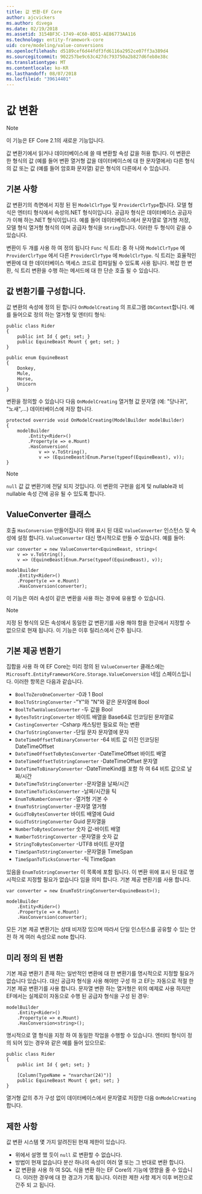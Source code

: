 ```yaml
---
title: 값 변환-EF Core
author: ajcvickers
ms.author: divega
ms.date: 02/19/2018
ms.assetid: 3154BF3C-1749-4C60-8D51-AE86773AA116
ms.technology: entity-framework-core
uid: core/modeling/value-conversions
ms.openlocfilehash: d5189cef6d44fdf3fd6116a2952ce07ff3a389d4
ms.sourcegitcommit: 902257be9c63c427dc793750a2b827d6feb8e38c
ms.translationtype: MT
ms.contentlocale: ko-KR
ms.lasthandoff: 08/07/2018
ms.locfileid: "39614401"
---
```

# <a name="value-conversions"></a>값 변환

> [!NOTE]  
> 이 기능은 EF Core 2.1의 새로운 기능입니다.

값 변환기에서 읽거나 데이터베이스에 쓸 때 변환할 속성 값을 허용 합니다. 이 변환은 한 형식의 값 (예를 들어 변환 열거형 값을 데이터베이스에 대 한 문자열에서) 다른 형식의 값 또는 값 (예를 들어 암호화 문자열) 같은 형식의 다른에서 수 있습니다.

## <a name="fundamentals"></a>기본 사항

값 변환기의 측면에서 지정 된 된 `ModelClrType` 및 `ProviderClrType`합니다. 모델 형식은 엔터티 형식에서 속성의.NET 형식이입니다. 공급자 형식은 데이터베이스 공급자가 이해 하는.NET 형식이입니다. 예를 들어 데이터베이스에서 문자열로 열거형 저장, 모델 형식 열거형 형식의 이며 공급자 형식을 `String`합니다. 이러한 두 형식이 같을 수 있습니다.

변환이 두 개를 사용 하 여 정의 됩니다 `Func` 식 트리: 중 하 나와 `ModelClrType` 에 `ProviderClrType` 에서 다른 `ProviderClrType` 에 `ModelClrType`. 식 트리는 효율적인 변환에 대 한 데이터베이스 액세스 코드로 컴파일될 수 있도록 사용 됩니다. 복잡 한 변환, 식 트리 변환을 수행 하는 메서드에 대 한 단순 호출 될 수 있습니다.

## <a name="configuring-a-value-converter"></a>값 변환기를 구성합니다.

값 변환의 속성에 정의 된 합니다 `OnModelCreating` 의 프로그램 `DbContext`합니다. 예를 들어으로 정의 하는 열거형 및 엔터티 형식:
```Csharp
public class Rider
{
    public int Id { get; set; }
    public EquineBeast Mount { get; set; }
}

public enum EquineBeast
{
    Donkey,
    Mule,
    Horse,
    Unicorn
}
```
변환을 정의할 수 있습니다 다음 `OnModelCreating` 열거형 값 문자열 (예: "당나귀", "노새",...) 데이터베이스에 저장 합니다.
```Csharp
protected override void OnModelCreating(ModelBuilder modelBuilder)
{
    modelBuilder
        .Entity<Rider>()
        .Property(e => e.Mount)
        .HasConversion(
            v => v.ToString(),
            v => (EquineBeast)Enum.Parse(typeof(EquineBeast), v));
}
```
> [!NOTE]  
> `null` 값 값 변환기에 전달 되지 것입니다. 이 변환의 구현을 쉽게 및 nullable과 비 nullable 속성 간에 공유 될 수 있도록 합니다.

## <a name="the-valueconverter-class"></a>ValueConverter 클래스

호출 `HasConversion` 만들어집니다 위에 표시 된 대로 `ValueConverter` 인스턴스 및 속성에 설정 합니다. `ValueConverter` 대신 명시적으로 만들 수 있습니다. 예를 들어:
```Csharp
var converter = new ValueConverter<EquineBeast, string>(
    v => v.ToString(),
    v => (EquineBeast)Enum.Parse(typeof(EquineBeast), v));

modelBuilder
    .Entity<Rider>()
    .Property(e => e.Mount)
    .HasConversion(converter);
```
이 기능은 여러 속성이 같은 변환을 사용 하는 경우에 유용할 수 있습니다.

> [!NOTE]  
> 지정 된 형식의 모든 속성에서 동일한 값 변환기를 사용 해야 함을 한곳에서 지정할 수 없으므로 현재 됩니다. 이 기능은 이후 릴리스에서 간주 됩니다.

## <a name="built-in-converters"></a>기본 제공 변환기

집합을 사용 하 여 EF Core는 미리 정의 된 `ValueConverter` 클래스에는 `Microsoft.EntityFrameworkCore.Storage.ValueConversion` 네임 스페이스입니다. 이러한 항목은 다음과 같습니다.
* `BoolToZeroOneConverter` -0과 1 Bool
* `BoolToStringConverter` -"Y"와 "N"와 같은 문자열에 Bool
* `BoolToTwoValuesConverter` -두 값을 Bool
* `BytesToStringConverter` 바이트 배열을 Base64로 인코딩된 문자열로
* `CastingConverter` -Csharp 캐스팅만 필요로 하는 변환
* `CharToStringConverter` -단일 문자 문자열에 문자
* `DateTimeOffsetToBinaryConverter` -64 비트 값 이진 인코딩된 DateTimeOffset
* `DateTimeOffsetToBytesConverter` -DateTimeOffset 바이트 배열
* `DateTimeOffsetToStringConverter` -DateTimeOffset 문자열
* `DateTimeToBinaryConverter` -DateTimeKind를 포함 하 여 64 비트 값으로 날짜/시간
* `DateTimeToStringConverter` -문자열을 날짜/시간
* `DateTimeToTicksConverter` -날짜/시간을 틱
* `EnumToNumberConverter` -열거형 기본 수
* `EnumToStringConverter` -문자열 열거형
* `GuidToBytesConverter` 바이트 배열에 Guid
* `GuidToStringConverter` Guid 문자열을
* `NumberToBytesConverter` 숫자 값-바이트 배열
* `NumberToStringConverter` -문자열을 숫자 값
* `StringToBytesConverter` -UTF8 바이트 문자열
* `TimeSpanToStringConverter` -문자열을 TimeSpan
* `TimeSpanToTicksConverter` -틱 TimeSpan

있음을 `EnumToStringConverter` 이 목록에 포함 됩니다. 이 변환 위에 표시 된 대로 명시적으로 지정할 필요가 없습니다 임을 의미 합니다. 기본 제공 변환기를 사용 합니다.
```Csharp
var converter = new EnumToStringConverter<EquineBeast>();

modelBuilder
    .Entity<Rider>()
    .Property(e => e.Mount)
    .HasConversion(converter);
```
모든 기본 제공 변환기는 상태 비저장 있으며 따라서 단일 인스턴스를 공유할 수 있는 안전 하 게 여러 속성으로 note 합니다.

## <a name="pre-defined-conversions"></a>미리 정의 된 변환

기본 제공 변환기 존재 하는 일반적인 변환에 대 한 변환기를 명시적으로 지정할 필요가 없습니다 있습니다. 대신 공급자 형식을 사용 해야만 구성 하 고 EF는 자동으로 적절 한 기본 제공 변환기를 사용 합니다. 문자열 변환 하는 열거형은 위의 예제로 사용 하지만 EF에서는 실제로이 자동으로 수행 된 공급자 형식을 구성 된 경우:
```Csharp
modelBuilder
    .Entity<Rider>()
    .Property(e => e.Mount)
    .HasConversion<string>();
```
명시적으로 열 형식을 지정 하 여 동일한 작업을 수행할 수 있습니다. 엔터티 형식이 정의 되어 있는 경우와 같은 예를 들어 있으므로:
```Csharp
public class Rider
{
    public int Id { get; set; }

    [Column(TypeName = "nvarchar(24)")]
    public EquineBeast Mount { get; set; }
}
```
열거형 값의 추가 구성 없이 데이터베이스에서 문자열로 저장한 다음 `OnModelCreating`합니다.

## <a name="limitations"></a>제한 사항

값 변환 시스템 몇 가지 알려진된 현재 제한이 있습니다.
* 위에서 설명 했 듯이 `null` 로 변환할 수 없습니다.
* 방법이 현재 없습니다 분산 하나의 속성이 여러 열 또는 그 반대로 변환 합니다.
* 값 변환을 사용 하 여 SQL 식을 변환 하는 EF Core의 기능에 영향을 줄 수 있습니다. 이러한 경우에 대 한 경고가 기록 됩니다.
이러한 제한 사항 제거 이후 버전으로 간주 되 고 됩니다.
